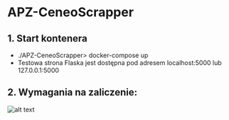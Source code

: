 # APZ-CeneoScrapper
## 1. Start kontenera
- ./APZ-CeneoScrapper> docker-compose up
- Testowa strona Flaska jest dostępna pod adresem localhost:5000 lub 127.0.0.1:5000


## 2. Wymagania na zaliczenie:
![alt text](docs/wymagania_na_zjo.png)


